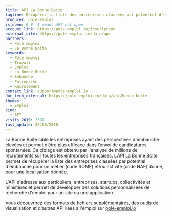 ```yaml
---
title: API La Bonne Boite
tagline: Récupérez la liste des entreprises classées par potentiel d'embauche
producer: pole-emploi
is_open: 0 # -1 means API not open
account_link: https://pole-emploi.io/inscription
external_site: https://pole-emploi.io/data/api
partners:
  - Pôle emploi
  - La Bonne Boite
keywords:
  - Pôle emploi
  - Travail
  - Emploi
  - La Bonne Boite
  - Embauche
  - Entreprise
  - Recrutement
contact_link: support@pole-emploi.io
doc_tech_external: https://pole-emploi.io/data/api/bonne-boite
themes:
  - Emploi
kind:
  - API
visits_2019: 2397
last_update: 26/09/2018
---
```


La Bonne Boite cible les entreprises ayant des perspectives d'embauche élevées et permet d’être plus efficace dans l’envoi de candidatures spontanées. Ce ciblage est obtenu par l'analyse de millions de recrutements sur toutes les entreprises françaises. L’API La Bonne Boite permet de récupérer la liste des entreprises classées par potentiel d'embauche pour un métier (code ROME) et/ou activité (code NAF) donné, pour une localisation donnée.

L'API s'adresse aux particuliers, entreprises, startups, collectivités et ministères et permet de développer des solutions personnalisées de recherche d'emploi pour un site ou une application.

Vous découvrirez des formats de fichiers supplémentaires, des outils de visualisation et d'autres API liées à l'emploi sur [pole-emploi.io](https://pole-emploi.io/data/api)
